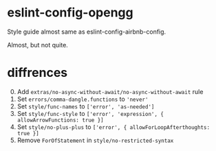 # eslint-config-opengg

Style guide almost same as eslint-config-airbnb-config.

Almost, but not quite.

# diffrences

0. Add `extras/no-async-without-await/no-async-without-await` rule
0. Set `errors/comma-dangle.functions` to `'never'`
0. Set `style/func-names` to `['error', 'as-needed']`
0. Set `style/func-style` to `['error', 'expression', { allowArrowFunctions: true }]`
0. Set `style/no-plus-plus` to `['error', { allowForLoopAfterthoughts: true }]`
0. Remove `ForOfStatement` in `style/no-restricted-syntax`
